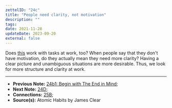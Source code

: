 ```yaml
---
zettelID: "24c"
title: "People need clarity, not motivation"
description: ""
tags:
date: 2021-11-28
updateDate: 2023-09-20
external: false
---
```


Does [this](/notes/25b/) work with tasks at work, too? When people say that they don't have motivation, do they actually mean they need more clarity? Having a clear picture and unambiguous situations are more desirable. Thus, we look for more structure and clarity at work.

---

- **Previous Note:** [24b1: Begin with The End in Mind](/notes/24b1/);
- **Next Note:** [24D](/notes/24d/);
- **Connections:** [25B](/notes/25b/);
- **Source(s):** Atomic Habits by James Clear
